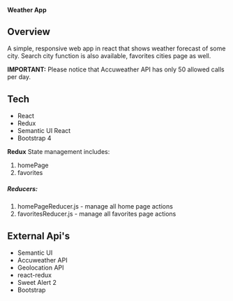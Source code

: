 #### **Weather App**

## Overview

A simple, responsive web app in react that shows weather forecast of some city.
Search city function is also available, favorites cities page as well.

**IMPORTANT:** Please notice that Accuweather API has only 50 allowed calls per day.



## Tech
* React
* Redux
* Semantic UI React
* Bootstrap 4

**Redux**
State management includes:
1. homePage
2. favorites

##### Reducers:
1. homePageReducer.js - manage all home page actions
2. favoritesReducer.js - manage all favorites page actions



## External Api's
* Semantic UI
* Accuweather API
* Geolocation API
* react-redux
* Sweet Alert 2
* Bootstrap


